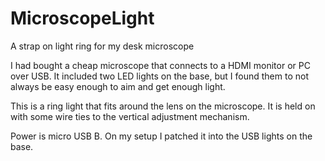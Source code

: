 # MicroscopeLight
A strap on light ring for my desk microscope

I had bought a cheap microscope that connects to a HDMI monitor or PC over USB.  It included two LED lights on the base, but I found them to not always be easy enough to aim and get enough light.  

This is a ring light that fits around the lens on the microscope.  It is held on with some wire ties to the vertical adjustment mechanism.  

Power is micro USB B.  On my setup I patched it into the USB lights on the base.
